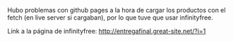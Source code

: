 Hubo problemas con github pages a la hora de cargar los 
productos con el fetch (en live server si cargaban), 
por lo que tuve que usar infinityfree.

Link a la página de infinityfree:
http://entregafinal.great-site.net/?i=1
